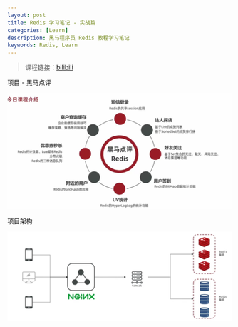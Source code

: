 ```yaml
---
layout: post
title: Redis 学习笔记 - 实战篇
categories: [Learn]
description: 黑马程序员 Redis 教程学习笔记
keywords: Redis, Learn
---
```


> 课程链接：[bilibili](https://www.bilibili.com/video/BV1cr4y1671t?)

项目 - 黑马点评

![](/images/blog/redis/action/intro.png)

项目架构

![](/images/blog/redis/action/architecture.png)
